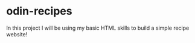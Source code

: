 # odin-recipes
In this project I will be using my basic HTML skills to build a simple recipe website!
